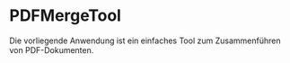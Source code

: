 # PDFMergeTool
Die vorliegende Anwendung ist ein einfaches Tool zum Zusammenführen von PDF-Dokumenten.
